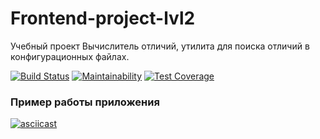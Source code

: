 # Frontend-project-lvl2

Учебный проект Вычислитель отличий, утилита для поиска отличий в конфигурационных файлах.

[![Build Status](https://travis-ci.org/matveevsa/frontend-project-lvl2.svg?branch=master)](https://travis-ci.org/matveevsa/frontend-project-lvl2) [![Maintainability](https://api.codeclimate.com/v1/badges/9a22b32a77e39159b6c2/maintainability)](https://codeclimate.com/github/matveevsa/frontend-project-lvl2/maintainability) [![Test Coverage](https://api.codeclimate.com/v1/badges/9a22b32a77e39159b6c2/test_coverage)](https://codeclimate.com/github/matveevsa/frontend-project-lvl2/test_coverage)

### Пример работы приложения

[![asciicast](https://asciinema.org/a/fQo6OALF43ULWJwiy5EZEJa5P.svg)](https://asciinema.org/a/fQo6OALF43ULWJwiy5EZEJa5P)